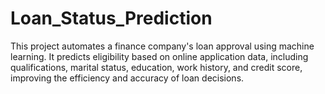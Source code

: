 # Loan_Status_Prediction
This project automates a finance company's loan approval using machine learning. It predicts eligibility based on online application data, including qualifications, marital status, education, work history, and credit score, improving the efficiency and accuracy of loan decisions.
